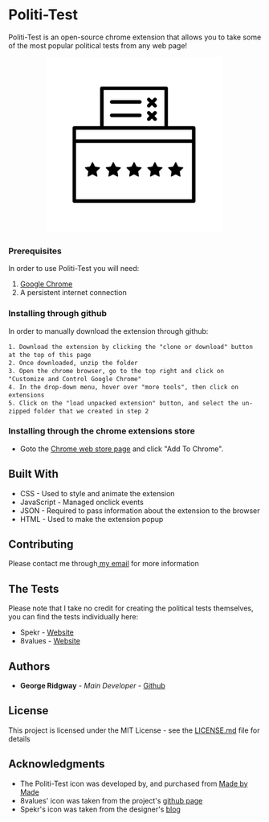 # Politi-Test

Politi-Test is an open-source chrome extension that allows you to take some of the most popular political tests from any web page!

<div id="wrapper" align="center">
  <img src="/icons/fullSize.png" width="350" height="350"/>
</div>

### Prerequisites

In order to use Politi-Test you will need:

1. [Google Chrome](https://www.google.com/chrome/browser/desktop/index.html)
2. A persistent internet connection

### Installing through github

In order to manually download the extension through github:
```
1. Download the extension by clicking the "clone or download" button at the top of this page
2. Once downloaded, unzip the folder
3. Open the chrome browser, go to the top right and click on "Customize and Control Google Chrome"
4. In the drop-down menu, hover over "more tools", then click on extensions
5. Click on the "load unpacked extension" button, and select the un-zipped folder that we created in step 2

```
### Installing through the chrome extensions store

- Goto the [Chrome web store page](TBD) and click "Add To Chrome".

## Built With

* CSS - Used to style and animate the extension
* JavaScript - Managed onclick events
* JSON - Required to pass information about the extension to the browser
* HTML - Used to make the extension popup

## Contributing

Please contact me through<a href="mailto:george.ridgway@protonmail.com"> my email</a> for more information

## The Tests

Please note that I take no credit for creating the political tests themselves, you can find the tests individually here:

* Spekr - [Website](http://spekr.org/)
* 8values - [Website](https://8values.github.io/)

## Authors

* **George Ridgway** - *Main Developer* - [Github](https://github.com/ridgeontheway)

## License

This project is licensed under the MIT License - see the [LICENSE.md](LICENSE.md) file for details

## Acknowledgments

* The Politi-Test icon was developed by, and purchased from [Made by Made](https://thenounproject.com/made.somewhere/)
* 8values' icon was taken from the project's [github page](https://github.com/8values/8values.github.io)
* Spekr's icon was taken from the designer's [blog](http://anaarkei.me/)

